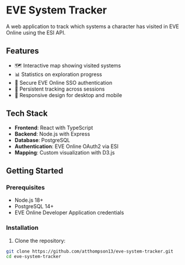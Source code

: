 # EVE System Tracker

A web application to track which systems a character has visited in EVE Online using the ESI API.

## Features

- 🗺️ Interactive map showing visited systems
- 📊 Statistics on exploration progress
- 🔐 Secure EVE Online SSO authentication
- 💾 Persistent tracking across sessions
- 📱 Responsive design for desktop and mobile

## Tech Stack

- **Frontend**: React with TypeScript
- **Backend**: Node.js with Express
- **Database**: PostgreSQL
- **Authentication**: EVE Online OAuth2 via ESI
- **Mapping**: Custom visualization with D3.js

## Getting Started

### Prerequisites

- Node.js 18+
- PostgreSQL 14+
- EVE Online Developer Application credentials

### Installation

1. Clone the repository:
```bash
git clone https://github.com/atthompson13/eve-system-tracker.git
cd eve-system-tracker